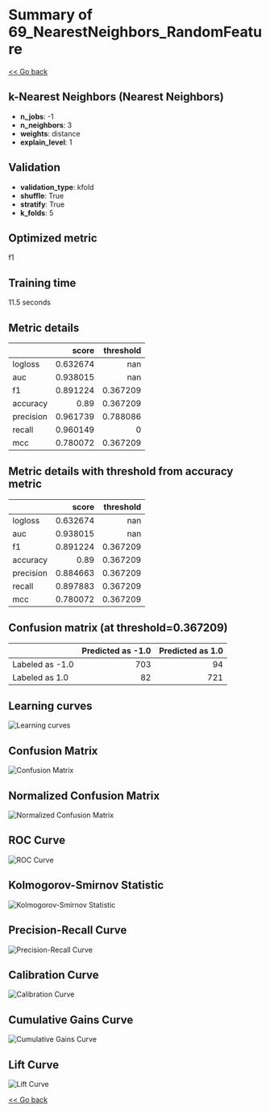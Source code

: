 # Summary of 69_NearestNeighbors_RandomFeature

[<< Go back](../README.md)


## k-Nearest Neighbors (Nearest Neighbors)
- **n_jobs**: -1
- **n_neighbors**: 3
- **weights**: distance
- **explain_level**: 1

## Validation
 - **validation_type**: kfold
 - **shuffle**: True
 - **stratify**: True
 - **k_folds**: 5

## Optimized metric
f1

## Training time

11.5 seconds

## Metric details
|           |    score |   threshold |
|:----------|---------:|------------:|
| logloss   | 0.632674 |  nan        |
| auc       | 0.938015 |  nan        |
| f1        | 0.891224 |    0.367209 |
| accuracy  | 0.89     |    0.367209 |
| precision | 0.961739 |    0.788086 |
| recall    | 0.960149 |    0        |
| mcc       | 0.780072 |    0.367209 |


## Metric details with threshold from accuracy metric
|           |    score |   threshold |
|:----------|---------:|------------:|
| logloss   | 0.632674 |  nan        |
| auc       | 0.938015 |  nan        |
| f1        | 0.891224 |    0.367209 |
| accuracy  | 0.89     |    0.367209 |
| precision | 0.884663 |    0.367209 |
| recall    | 0.897883 |    0.367209 |
| mcc       | 0.780072 |    0.367209 |


## Confusion matrix (at threshold=0.367209)
|                 |   Predicted as -1.0 |   Predicted as 1.0 |
|:----------------|--------------------:|-------------------:|
| Labeled as -1.0 |                 703 |                 94 |
| Labeled as 1.0  |                  82 |                721 |

## Learning curves
![Learning curves](learning_curves.png)
## Confusion Matrix

![Confusion Matrix](confusion_matrix.png)


## Normalized Confusion Matrix

![Normalized Confusion Matrix](confusion_matrix_normalized.png)


## ROC Curve

![ROC Curve](roc_curve.png)


## Kolmogorov-Smirnov Statistic

![Kolmogorov-Smirnov Statistic](ks_statistic.png)


## Precision-Recall Curve

![Precision-Recall Curve](precision_recall_curve.png)


## Calibration Curve

![Calibration Curve](calibration_curve_curve.png)


## Cumulative Gains Curve

![Cumulative Gains Curve](cumulative_gains_curve.png)


## Lift Curve

![Lift Curve](lift_curve.png)



[<< Go back](../README.md)
